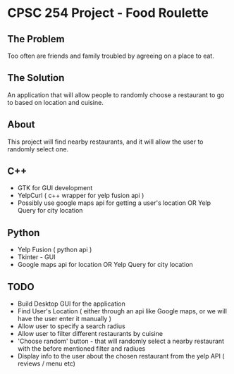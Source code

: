 # CPSC 254 Project - Food Roulette

## The Problem
Too often are friends and family troubled by agreeing on a place to eat.

## The Solution
An application that will allow people to randomly choose a restaurant to go to based on location and cuisine.

## About 
This project will find nearby restaurants, and it will allow the user to randomly select one. 
## C++
* GTK for GUI development
* YelpCurl ( c++ wrapper for yelp fusion api )
* Possibly use google maps api for getting a user's location OR Yelp Query for city location

## Python 
* Yelp Fusion ( python api ) 
* Tkinter - GUI
* Google maps api for location OR Yelp Query for city location

## TODO
* Build Desktop GUI for the application
* Find User's Location ( either through an api like Google maps, or we will have the user enter it manually )
* Allow user to specify a search radius
* Allow user to filter different restaurants by cuisine
* 'Choose random' button - that will randomly select a nearby restaurant with the before mentioned filter and radiues
* Display info to the user about the chosen restaurant from the yelp API ( reviews / menu etc)
